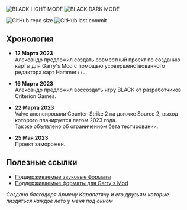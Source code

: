 ![BLACK LIGHT MODE](https://github.com/boxden/black-source2/assets/30258996/6b26e732-108c-49fa-95b7-da2d37699ae4#gh-light-mode-only)
![BLACK DARK MODE](https://github.com/boxden/black-source2/assets/30258996/6b26e732-108c-49fa-95b7-da2d37699ae4#gh-dark-mode-only)

![GitHub repo size][info repo size]
![GitHub last commit][info last commit]

## Хронология

- **12 Марта 2023**  
Александр предложил создать совместный проект по созданию карты для Garry's Mod с помощью усовершенствованного редактора карт Hammer++.

- **16 Марта 2023**  
Александр предложил воссоздать игру BLACK от разработчиков Criterion Games.

- **22 Марта 2023**  
Valve анонсировали Counter-Strike 2 на движке Source 2, выход которого планируется летом 2023 года.  
Так же объявлено об ограниченном бета тестировании.

- **25 Мая 2023**  
Проект заморожен.

## Полезные ссылки

- [Поддерживаемые звуковые форматы][snd source]
- [Поддерживаемые форматы для Garry's Mod][snd gmod]

_Создано благодаря Армену Карапетяну и его друзьям которые пиздяться каждое лето у меня под окном_

<!--Info (Shields.io)-->
[info repo size]: https://img.shields.io/github/repo-size/boxden/hammerplusplus-experience
[info last commit]: https://img.shields.io/github/last-commit/boxden/hammerplusplus-experience

<!--Links-->
[snd source]: https://gmod-games.thouvest.ovh/documents/sound_supported_formats.htm
[snd gmod]: https://originahl-scripts.com/en/help/gmod-sounds-supported-formats